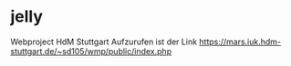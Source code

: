 # jelly
Webproject HdM Stuttgart
Aufzurufen ist der Link https://mars.iuk.hdm-stuttgart.de/~sd105/wmp/public/index.php
